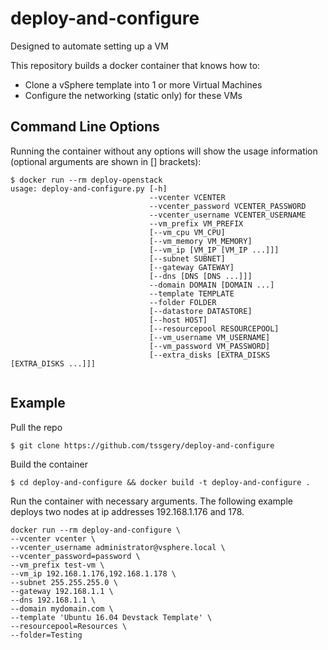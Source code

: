 # deploy-and-configure

Designed to automate setting up a VM

This repository builds a docker container that knows how to:
* Clone a vSphere template into 1 or more Virtual Machines
* Configure the networking (static only) for these VMs

## Command Line Options

Running the container without any options will show the usage information (optional arguments are shown in [] brackets):

```
$ docker run --rm deploy-openstack
usage: deploy-and-configure.py [-h]
                               --vcenter VCENTER
                               --vcenter_password VCENTER_PASSWORD
                               --vcenter_username VCENTER_USERNAME
                               --vm_prefix VM_PREFIX
                               [--vm_cpu VM_CPU]
                               [--vm_memory VM_MEMORY]
                               [--vm_ip [VM_IP [VM_IP ...]]]
                               [--subnet SUBNET]
                               [--gateway GATEWAY]
                               [--dns [DNS [DNS ...]]]
                               --domain DOMAIN [DOMAIN ...]
                               --template TEMPLATE
                               --folder FOLDER
                               [--datastore DATASTORE]
                               [--host HOST]
                               [--resourcepool RESOURCEPOOL]
                               [--vm_username VM_USERNAME]
                               [--vm_password VM_PASSWORD]
                               [--extra_disks [EXTRA_DISKS [EXTRA_DISKS ...]]]


```

## Example

Pull the repo
```
$ git clone https://github.com/tssgery/deploy-and-configure
```

Build the container
```
$ cd deploy-and-configure && docker build -t deploy-and-configure .
```

Run the container with necessary arguments. The following example deploys two nodes at ip addresses 192.168.1.176 and 178.
```
docker run --rm deploy-and-configure \
--vcenter vcenter \
--vcenter_username administrator@vsphere.local \
--vcenter_password=password \
--vm_prefix test-vm \
--vm_ip 192.168.1.176,192.168.1.178 \
--subnet 255.255.255.0 \
--gateway 192.168.1.1 \
--dns 192.168.1.1 \
--domain mydomain.com \
--template 'Ubuntu 16.04 Devstack Template' \
--resourcepool=Resources \
--folder=Testing
```
